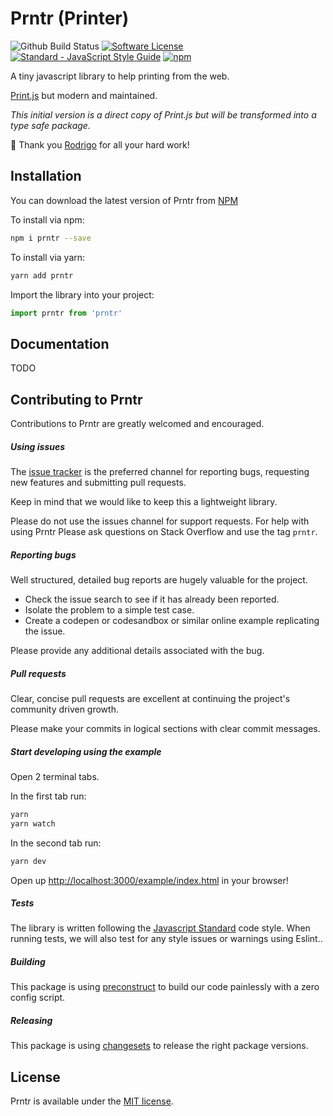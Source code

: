 # Prntr (Printer)

![Github Build Status](https://github.com/daphnesmit/prntr/actions/workflows/release.yml/badge.svg)
[![Software License](https://img.shields.io/badge/license-MIT-brightgreen.svg?style=flat)](LICENSE)
[![Standard - JavaScript Style Guide](https://img.shields.io/badge/code_style-standard-brightgreen.svg)](http://standardjs.com/)
[![npm](https://img.shields.io/npm/v/prntr.svg)](https://www.npmjs.com/package/prntr)

A tiny javascript library to help printing from the web.

[Print.js](https://github.com/crabbly/print.js) but modern and maintained.

*This initial version is a direct copy of Print.js but will be transformed into a type safe package.*


🙏 Thank you [Rodrigo](https://github.com/crabbly) for all your hard work!

<!-- TODO: Netlify example site -->

## Installation

You can download the latest version of Prntr from [NPM](https://www.npmjs.com/package/prntr)

To install via npm:

```bash
npm i prntr --save
```

To install via yarn:

```bash
yarn add prntr
```

Import the library into your project:

```js
import prntr from 'prntr'
```

## Documentation

TODO
<!-- Insert netlify site-->

## Contributing to Prntr

Contributions to Prntr are greatly welcomed and encouraged.

##### Using issues

The [issue tracker](https://github.com/daphnesmit/prntr/issues) is the preferred channel for reporting bugs, requesting new features and submitting pull requests.

Keep in mind that we would like to keep this a lightweight library.

Please do not use the issues channel for support requests. For help with using Prntr Please ask questions on Stack Overflow and use the tag `prntr`.

##### Reporting bugs

Well structured, detailed bug reports are hugely valuable for the project.

* Check the issue search to see if it has already been reported.
* Isolate the problem to a simple test case.
* Create a codepen or codesandbox or similar online example replicating the issue.

Please provide any additional details associated with the bug.

##### Pull requests

Clear, concise pull requests are excellent at continuing the project's community driven growth.  

Please make your commits in logical sections with clear commit messages.  

##### Start developing using the example

Open 2 terminal tabs.

In the first tab run:
```bash
yarn
yarn watch
```

In the second tab run:
```bash
yarn dev
```

Open up [http://localhost:3000/example/index.html](http://localhost:3000/example/index.html) in your browser!

##### Tests

The library is written following the [Javascript Standard](https://standardjs.com) code style. When running tests, we will also test for any style issues or warnings using Eslint..

##### Building
This package is using [preconstruct](https://preconstruct.tools/) to build our code painlessly with a zero config script.

##### Releasing
This package is using [changesets](https://github.com/changesets/changesets) to release the right package versions.

## License

Prntr is available under the [MIT license](https://github.com/daphnesmit/prntr/blob/master/LICENSE).
